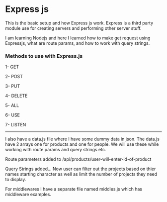 # Express js

This is the basic setup and how Express js work. Express is a third party module use for creating servers and
performing other server stuff.

I am learning Nodejs and here I learned how to make get request using Expressjs, what are route params, and
how to work with query strings.

### Methods to use with Express.js

1- GET

2- POST

3- PUT

4- DELETE

5- ALL

6- USE

7- LISTEN

---

I also have a data.js file where I have some dummy data in json. The data.js have 2 arrays one for
products and one for people. We will use these while working with route params and query strings etc.

Route parameters added to /api/products/user-will-enter-id-of-product

Query Strings added... Now user can filter out the projects based on thier names starting character
as well as limit the number of projects they need to display.

For middlewares I have a separate file named middles.js which has middleware examples.
